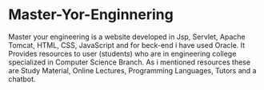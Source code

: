 # Master-Yor-Enginnering
Master your engineering is a website developed in Jsp, Servlet, Apache Tomcat, HTML, CSS, JavaScript and for beck-end i have used Oracle. It Provides resources to user (students) who are in engineering college specialized in Computer Science Branch. As i mentioned resources these are Study Material, Online Lectures, Programming Languages,  Tutors and a chatbot.
